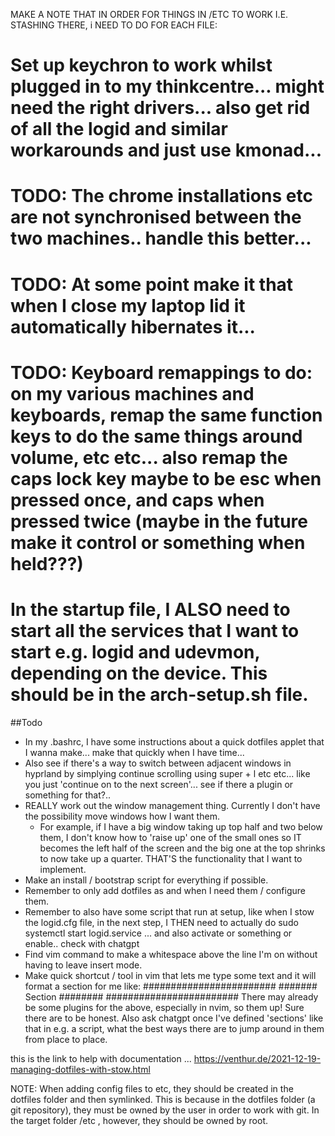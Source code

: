 MAKE A NOTE THAT IN ORDER FOR THINGS IN /ETC TO WORK I.E. STASHING THERE, i NEED TO DO FOR EACH FILE:
# Set up keychron to work whilst plugged in to my thinkcentre... might need the right drivers... also get rid of all the logid and similar workarounds and just use kmonad...
# TODO: The chrome installations etc are not synchronised between the two machines.. handle this better...
# TODO: At some point make it that when I close my laptop lid it automatically hibernates it...
# TODO: Keyboard remappings to do: on my various machines and keyboards, remap the same function keys to do the same things around volume, etc etc... also remap the caps lock key maybe to be esc when pressed once, and caps when pressed twice (maybe in the future make it control or something when held???)
# In the startup file, I ALSO need to start all the services that I want to start e.g. logid and udevmon, depending on the device. This should be in the arch-setup.sh file.
##Todo
- In my .bashrc, I have some instructions about a quick dotfiles applet that I wanna make... make that quickly when I have time...
- Also see if there's a way to switch between adjacent windows in hyprland by simplying continue scrolling using super + l etc etc... like you just 'continue on to the next screen'... see if there a plugin or something for that?..
- REALLY work out the window management thing. Currently I don't have the possibility move windows how I want them.
	- For example, if I have a big window taking up top half and two below them, I don't know how to 'raise up' one of the small ones so IT becomes the left half of the screen and the big one at the top shrinks to now take up a quarter. THAT'S the functionality that I want to implement.
- Make an install / bootstrap script for everything if possible.
- Remember to only add dotfiles as and when I need them / configure them.
- Remember to also have some script that run at setup, like when I stow the logid.cfg file, in the next step, I THEN need to actually do sudo systemctl start logid.service ... and also activate or something or enable.. check with chatgpt
- Find vim command to make a whitespace above the line I'm on without having to leave insert mode.
- Make quick shortcut / tool in vim that lets me type some text and it will format a section for me like:
########################
####### Section ########
########################
	There may already be some plugins for the above, especially in nvim, so them up! Sure there are to be honest. Also ask chatgpt once I've defined 'sections' like that in e.g. a script, what the best ways there are to jump around in them from place to place.

this is the link to help with documentation ... https://venthur.de/2021-12-19-managing-dotfiles-with-stow.html




NOTE: When adding config files to etc, they should be created in the dotfiles folder and then symlinked. This is because in the dotfiles folder (a git repository), they must be owned by the user in order to work with git. In the target folder /etc , however, they should be owned by root.
